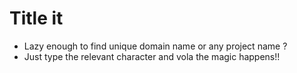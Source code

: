 # Title it
- Lazy enough to find unique domain name or any project name ?
- Just type the relevant character and vola the magic happens!! 
 
